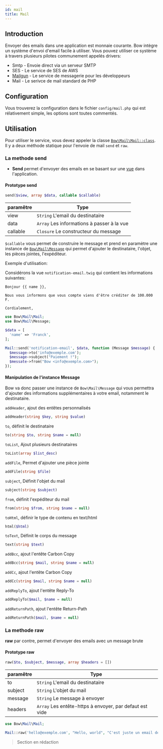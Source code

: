 ```yaml
---
id: mail
title: Mail
---
```


## Introduction

Envoyer des emails dans une application est monnaie courante. Bow intègre un système d'envoi d'email facile à utiliser. Vous pouvez utiliser ce système à travers plusieurs pilotes communement appelés drivers:

- Smtp - Envoie direct via un serveur SMTP
- SES - Le service de SES de AWS
- [Mailgun](https://www.mailgun.com/) - Le service de messagerie pour les développeurs
- Mail - Le serivce de mail standard de PHP

## Configuration

Vous trouverez la configuration dans le fichier `config/mail.php` qui est rélativement simple, les options sont toutes commentés.

## Utilisation

Pour utiliser le service, vous devez appeler la classe [`Bow\Mail\Mail::class`](https://bowphp.github.io/api/master/Bow/Mail). Il y a deux méthode statique pour l'envoie de mail `send` et `raw`.

### La methode send

- **Send** permet d'envoyer des emails en se basant sur une [vue](http://bowphp.github.io/docs/views) dans l'application.

#### Prototype send

```php
send($view, array $data, callable $callable)
```

| paramêtre | Type |
|----------|------|
| view | `String` L'email du destinataire |
| data | `Array` Les informations à passer à la vue |
| callable | `Closure` Le constructeur du message |

`$callable` vous permet de construire le message et prend en paramètre une instance de [`Bow\Mail\Message`](https://bowphp.github.io/api/master/Bow/Mail/Message.html) qui permet d'ajouter le destinataire, l'objet, les pièces jointes, l'expéditeur.

Exemple d'utilisation:

Considérons la vue `notification-email.twig` qui contient les informations suivantes:

```twig
Bonjour {{ name }},

Nous vous informons que vous compte viens d'être créditer de 100.000 F.

Cordialement,
```

```php
use Bow\Mail\Mail;
use Bow\Mail\Message;

$data = [
  'name' => 'Franck',
];

Mail::send('notification-email', $data, function (Message $message) {
  $message->to('info@exemple.com');
  $message->subject("Paiement !");
  $messate->from("Bow <info@exemple.com>");
});
```

#### Manipulation de l'instance Message

Bow va donc passer une instance de `Bow\Mail\Message` qui vous permettra d'ajouter des informations supplémentaires à votre email, notamment le destinataire.

`addHeader`, ajout des entêtes personnalisés

```php
addHeader(string $key, string $value)
```

`to`, définit le destinataire

```php
to(string $to, string $name = null)
```

`toList`, Ajout plusieurs destinataires

```php
toList(array $list_desc)
```

`addFile`, Permet d'ajouter une pièce jointe

```php
addFile(string $file)
```

`subject`, Définit l'objet du mail

```php
subject(string $subject)
```

`from`, définit l'expéditeur du mail

```php
from(string $from, string $name = null)
```

`toHtml`, définir le type de contenu en text/html

```php
html($html)
```

`toText`, Définit le corps du message

```php
text(string $text)
```

`addBcc`, ajout l'entête Carbon Copy

```php
addBcc(string $mail, string $name = null)
```

`addCc`, ajout l'entête Carbon Copy

```php
addCc(string $mail, string $name = null)
```

`addReplyTo`, ajout l'entête Reply-To

```php
addReplyTo($mail, $name = null)
```

`addReturnPath`, ajout l'entête Return-Path

```php
addReturnPath($mail, $name = null)
```

### La methode raw

**raw** par contre, permet d'envoyer des emails avec un message brute

#### Prototype raw

```php
raw($to, $subject, $message, array $headers = [])
```

| paramêtre | Type |
|----------|------|
| to | `String` L'email du destinataire |
| subject | `String` L'objet du mail |
| message | `String` Le message à envoyer |
| headers | `Array` Les entête-https à envoyer, par defaut est vide |

```php
use Bow\Mail\Mail;

Mail::raw('hello@exemple.com', "Hello, world", "C'est juste un email de teste");
```

> Section en rédaction